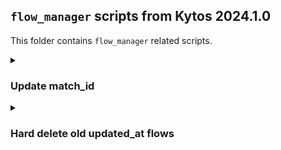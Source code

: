## `flow_manager` scripts from Kytos 2024.1.0

This folder contains `flow_manager` related scripts.

<details><summary><h3>Update match_id</h3></summary>

### Pre-requisites

- There's no additional Python libraries dependencies required, other than installing the existing `flow_manager` dependencies.
- Make sure you don't have `kytosd` running with otherwise new request can make `flow_manager` write to MongoDB, and the application could overwrite the data you're trying to insert with this script.
- Make sure MongoDB replica set is up and running.

```
export MONGO_USERNAME=
export MONGO_PASSWORD=
export MONGO_DBNAME=napps
export MONGO_HOST_SEEDS="mongo1:27017,mongo2:27018,mongo3:27019"
```

### Backup and restore procedure

- In addition, it's recommended that you backup the `flows` collection of the `napps` database before running this script (make sure to set `-o <dir>` to a persistent directory):

```
mongodump -d napps -c flows -o /tmp/napps_flows
```

If you ever need to restore the backup:

```
mongorestore -d napps -c flows /tmp/napps_flows/napps/flows.bson
```

### How to use

On version `2024.1`, flows `match_id` and `_id` document values have changed just so the `cookie` isn't a factor of the computed `match_id` hashed value anymore. This script will insert new updated flows and delete the old ones if the expected `match_id` is different. Before using this script, you're recommended to hard delete old soft deleted flows check out `scripts/db/2024.1.0/001_hard_delete_old.py` in the next section below.

- You can use the `count` command to check how many flows have their `match_id` outdated, this will include all flows, including flows marked as deleted:

```
❯ CMD=count python3 scripts/db/2024.1.0/000_update_match_id.py

{'to_delete': 3209}
```

- Finally, you update (insert + deletion) with the `update` command:

```
❯ CMD=update python3 scripts/db/2024.1.0/000_update_match_id.py

{'inserted': 809, 'deleted': 809, 'pre_updated': 0}
```

- If you try to update again, since the flows `match_id` have been updated, it shouldn't update anymore:

```
❯ CMD=update python3 scripts/db/2024.1.0/000_update_match_id.py

{'inserted': 0, 'deleted': 0, 'pre_updated': 0}
```

</details>

<details><summary><h3>Hard delete old updated_at flows</h3></summary>

### Pre-requisites

- There's no additional Python libraries dependencies required, other than installing the existing `flow_manager` dependencies.
- Make sure you don't have `kytosd` running with otherwise new request can make `flow_manager` write to MongoDB, and the application could overwrite the data you're trying to insert with this script.
- Make sure MongoDB replica set is up and running.

```
export MONGO_USERNAME=
export MONGO_PASSWORD=
export MONGO_DBNAME=napps
export MONGO_HOST_SEEDS="mongo1:27017,mongo2:27018,mongo3:27019"
```

### Backup and restore procedure

- In addition, it's recommended that you backup the `flows` collection of the `napps` database before running this script (make sure to set `-o <dir>` to a persistent directory):

```
mongodump -d napps -c flows -o /tmp/napps_flows
```

If you ever need to restore the backup:

```
mongorestore -d napps -c flows /tmp/napps_flows/napps/flows.bson
```

### How to use

This script `scripts/db/2024.1.0/001_hard_delete_old.py` is a general purpose script to hard delete flows that have been soft deleted before string UTC datetime that you'll specify. You're are encouraged to use this script from time to time until `flow_manager` provides an automatic funcionality for this procedure. 


- You can count flows that will be deleted with the `count` command. You need to set `UTC_DATETIME` which will be the `updated_at` datetime that will include flows which `updated_at` is less than or equal this datetime, the example bellow hard deletes flows that have been deleted prior to `"2024-07-11 17:47:24"` UTC:

```
❯ CMD=count UTC_DATETIME="2024-07-11 17:47:24" python3 scripts/db/2024.1.0/001_hard_delete_old.py
{'to_delete': 8}
```

- (Optional step) if you wish to further analize and write the flows to a file you can use  the `write_file` command setting the `OUT_FILE` env var:
 ```
❯ CMD=write_file OUT_FILE=out.json UTC_DATETIME="2024-07-11 17:47:24" python3 scripts/db/2024.1.0/001_hard_delete_old.py
out.json

❯ cat out.json | grep -E "state|updated_at"
    "state": "deleted",
    "updated_at": "2024-07-11 12:14:46.876000"
    "state": "deleted",
    "updated_at": "2024-07-11 12:14:46.876000"
    "state": "deleted",
    "updated_at": "2024-07-11 12:14:46.849000"
    "state": "deleted",
    "updated_at": "2024-07-11 12:14:46.849000"
    "state": "deleted",
    "updated_at": "2024-07-11 12:14:46.893000"
    "state": "deleted",
    "updated_at": "2024-07-11 12:14:46.893000"
    "state": "deleted",
    "updated_at": "2024-07-11 12:14:46.876000"
    "state": "deleted",
    "updated_at": "2024-07-11 12:14:46.849000"

```

- Finally, to hard delete you can use the `delete` command, this command uses the same filer that the `count|write_file` command use:

```
❯ CMD=delete UTC_DATETIME="2024-07-11 17:47:24" python3 scripts/db/2024.1.0/001_hard_delete_old.py
{'deleted': 8}
```

- If you try to run again but there isn't flows to be deleted, it won't delete as you'd expect:

```
❯ CMD=delete UTC_DATETIME="2024-07-11 17:47:24" python3 scripts/db/2024.1.0/001_hard_delete_old.py
{'deleted': 0}
```

</details>
